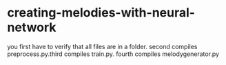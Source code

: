 # creating-melodies-with-neural-network
you first have to verify that all files are in a folder. second compiles preprocess.py.third compiles train.py. fourth compiles melodygenerator.py 
